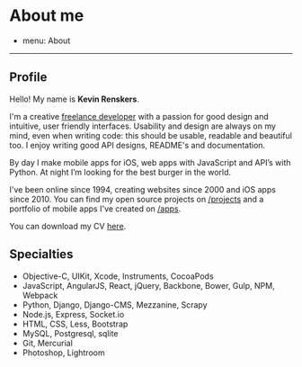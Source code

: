 # About me
- menu: About
---------------------

## Profile
Hello! My name is **Kevin Renskers**.

I'm a creative [freelance developer](http://loopwerk.io) with a passion for good design and intuitive, user friendly interfaces. Usability and design are always on my mind, even when writing code: this should be usable, readable and beautiful too. I enjoy writing good API designs, README's and documentation.

By day I make mobile apps for iOS, web apps with JavaScript and API’s with Python. At night I’m looking for the best burger in the world.

I've been online since 1994, creating websites since 2000 and iOS apps since 2010. You can find my open source projects on [/projects][projects] and a portfolio of mobile apps I've created on [/apps][apps].

You can download my CV [here](/about/KevinRenskers.pdf).


## Specialties

* Objective-C, UIKit, Xcode, Instruments, CocoaPods
* JavaScript, AngularJS, React, jQuery, Backbone, Bower, Gulp, NPM, Webpack
* Python, Django, Django-CMS, Mezzanine, Scrapy
* Node.js, Express, Socket.io
* HTML, CSS, Less, Bootstrap
* MySQL, Postgresql, sqlite
* Git, Mercurial
* Photoshop, Lightroom


[projects]: /projects
[apps]: /apps